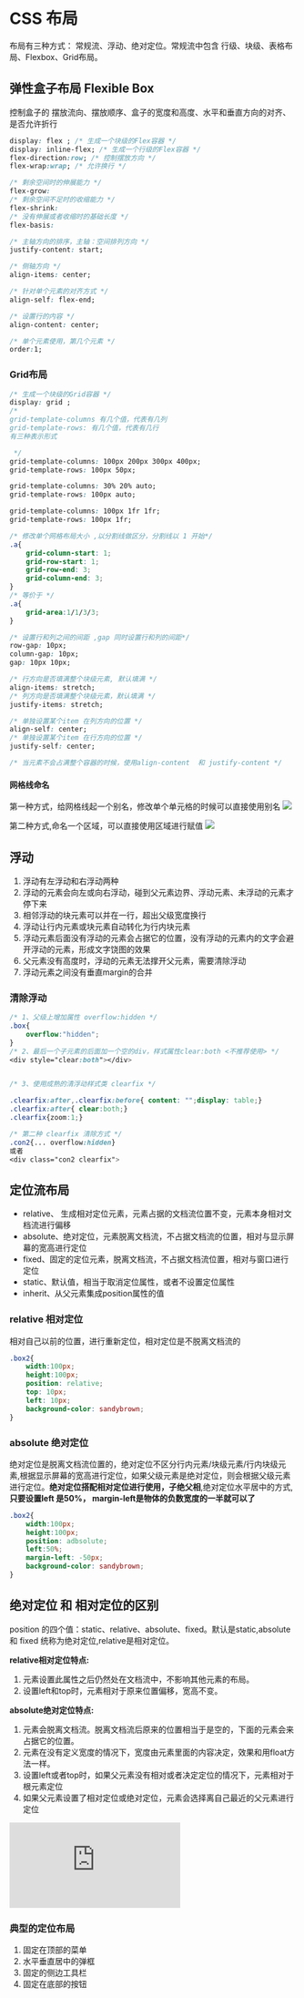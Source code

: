 # CSS 布局
布局有三种方式： 常规流、浮动、绝对定位。常规流中包含 行级、块级、表格布局、Flexbox、Grid布局。

## 弹性盒子布局 Flexible Box 
控制盒子的 摆放流向、摆放顺序、盒子的宽度和高度、水平和垂直方向的对齐、是否允许折行
```css
display: flex ; /* 生成一个块级的Flex容器 */
display: inline-flex; /* 生成一个行级的Flex容器 */
flex-direction:row; /* 控制摆放方向 */
flex-wrap:wrap; /* 允许换行 */

/* 剩余空间时的伸展能力 */
flex-grow:
/* 剩余空间不足时的收缩能力 */
flex-shrink:
/* 没有伸展或者收缩时的基础长度 */
flex-basis:

/* 主轴方向的排序，主轴：空间排列方向 */
justify-content: start;

/* 侧轴方向 */
align-items: center;

/* 针对单个元素的对齐方式 */
align-self: flex-end;

/* 设置行的内容 */
align-content: center;

/* 单个元素使用，第几个元素 */
order:1;
```

### Grid布局
```css
/* 生成一个块级的Grid容器 */
display: grid ;
/* 
grid-template-columns 有几个值，代表有几列
grid-template-rows: 有几个值，代表有几行
有三种表示形式

 */
grid-template-columns: 100px 200px 300px 400px;
grid-template-rows: 100px 50px;

grid-template-columns: 30% 20% auto;
grid-template-rows: 100px auto;

grid-template-columns: 100px 1fr 1fr;
grid-template-rows: 100px 1fr;

/* 修改单个网格布局大小 ,以分割线做区分，分割线以 1 开始*/
.a{
    grid-column-start: 1;
    grid-row-start: 1;
    grid-row-end: 3;
    grid-column-end: 3;
}
/* 等价于 */
.a{
    grid-area:1/1/3/3;
}

/* 设置行和列之间的间距 ,gap 同时设置行和列的间距*/
row-gap: 10px;
column-gap: 10px;
gap: 10px 10px;

/* 行方向是否填满整个块级元素, 默认填满 */
align-items: stretch;
/* 列方向是否填满整个块级元素，默认填满 */
justify-items: stretch;

/* 单独设置某个item 在列方向的位置 */
align-self: center;
/* 单独设置某个item 在行方向的位置 */
justify-self: center;

/* 当元素不会占满整个容器的时候，使用align-content  和 justify-content */

```
#### 网格线命名

第一种方式，给网格线起一个别名，修改单个单元格的时候可以直接使用别名
![](../imgs/grid_line_name1.jpeg)

第二种方式,命名一个区域，可以直接使用区域进行赋值
![](../imgs/grid_line_name2.jpeg)

## 浮动

1. 浮动有左浮动和右浮动两种
2. 浮动的元素会向左或向右浮动，碰到父元素边界、浮动元素、未浮动的元素才停下来
3. 相邻浮动的块元素可以并在一行，超出父级宽度换行
4. 浮动让行内元素或块元素自动转化为行内块元素
5. 浮动元素后面没有浮动的元素会占据它的位置，没有浮动的元素内的文字会避开浮动的元素，形成文字饶图的效果
6. 父元素没有高度时，浮动的元素无法撑开父元素，需要清除浮动
7. 浮动元素之间没有垂直margin的合并

### 清除浮动
```css
/* 1、父级上增加属性 overflow:hidden */
.box{
    overflow:"hidden";
}
/* 2、最后一个子元素的后面加一个空的div，样式属性clear:both <不推荐使用> */
<div style="clear:both"></div>


/* 3、使用成熟的清浮动样式类 clearfix */

.clearfix:after,.clearfix:before{ content: "";display: table;}
.clearfix:after{ clear:both;}
.clearfix{zoom:1;}

/* 第二种 clearfix 清除方式 */
.con2{... overflow:hidden}
或者
<div class="con2 clearfix">

```

## 定位流布局
* relative、 生成相对定位元素，元素占据的文档流位置不变，元素本身相对文档流进行偏移
* absolute、绝对定位，元素脱离文档流，不占据文档流的位置，相对与显示屏幕的宽高进行定位
* fixed、固定的定位元素，脱离文档流，不占据文档流位置，相对与窗口进行定位
* static、默认值，相当于取消定位属性，或者不设置定位属性
* inherit、从父元素集成position属性的值

### relative 相对定位
相对自己以前的位置，进行重新定位，相对定位是不脱离文档流的
```css
.box2{
    width:100px;
    height:100px;
    position: relative;
    top: 10px;
    left: 10px;
    background-color: sandybrown;
}
```

### absolute 绝对定位
绝对定位是脱离文档流位置的，绝对定位不区分行内元素/块级元素/行内块级元素,根据显示屏幕的宽高进行定位，如果父级元素是绝对定位，则会根据父级元素进行定位。**绝对定位搭配相对定位进行使用，子绝父相**,绝对定位水平居中的方式,**只要设置left 是50%， margin-left是物体的负数宽度的一半就可以了**

```css
.box2{
    width:100px;
    height:100px;
    position: adbsolute;
    left:50%;
    margin-left: -50px; 
    background-color: sandybrown;
}
```

## 绝对定位 和 相对定位的区别
position 的四个值：static、relative、absolute、fixed。默认是static,absolute 和 fixed 统称为绝对定位,relative是相对定位。

**relative相对定位特点:**
1. 元素设置此属性之后仍然处在文档流中，不影响其他元素的布局。
2. 设置left和top时，元素相对于原来位置偏移，宽高不变。

**absolute绝对定位特点:**
1. 元素会脱离文档流。脱离文档流后原来的位置相当于是空的，下面的元素会来占据它的位置。
2. 元素在没有定义宽度的情况下，宽度由元素里面的内容决定，效果和用float方法一样。
3. 设置left或者top时，如果父元素没有相对或者决定定位的情况下，元素相对于根元素定位
4. 如果父元素设置了相对定位或绝对定位，元素会选择离自己最近的父元素进行定位

![position 相对定位和绝对定位的区别](https://www.runoob.com/w3cnote/css-position-static-relative-absolute-fixed.html)


### 典型的定位布局

1. 固定在顶部的菜单
2. 水平垂直居中的弹框
3. 固定的侧边工具栏
4. 固定在底部的按钮
